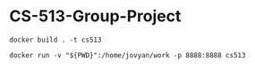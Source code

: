# CS-513-Group-Project

`docker build . -t cs513`

`docker run -v "${PWD}":/home/jovyan/work -p 8888:8888 cs513`
